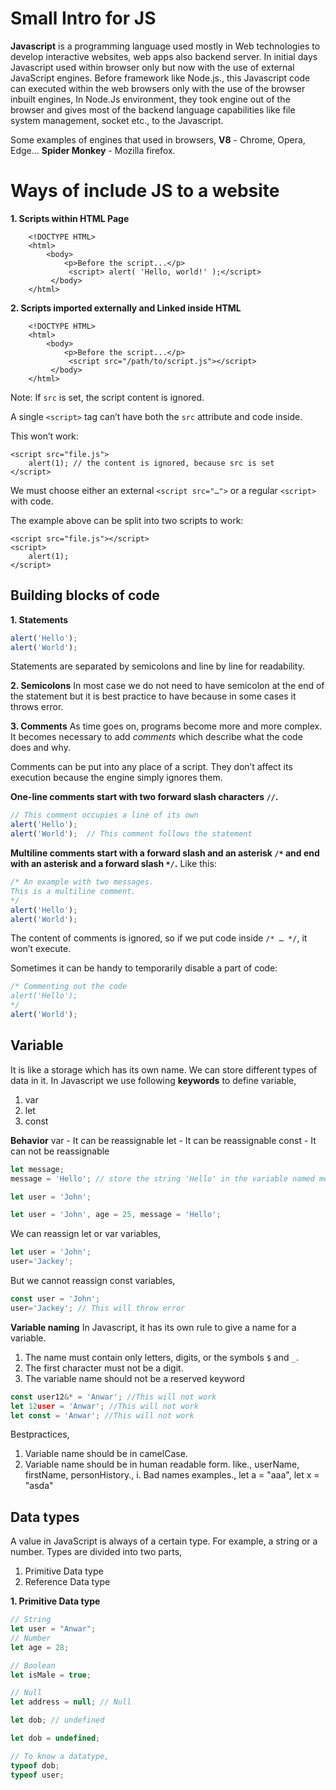 # Small Intro for JS
**Javascript** is a programming language used mostly in Web technologies to develop interactive websites, web apps also backend server. In initial days Javascript used within browser only but now with the use of external JavaScript engines. Before framework like Node.js., this Javascript code can executed within the web browsers only with the use of the browser inbuilt engines, In Node.Js environment, they took engine out of the browser and gives most of the backend language capabilities like file system management, socket etc., to the Javascript.

Some examples of engines that used in browsers,
**V8** - Chrome, Opera, Edge...
**Spider Monkey** - Mozilla firefox.

# Ways of include JS to a website

**1. Scripts within HTML Page**
```markup
    <!DOCTYPE HTML>
    <html>
	    <body>
		    <p>Before the script...</p>
			 <script> alert( 'Hello, world!' );</script>
		 </body>
	</html>
```

**2. Scripts imported externally and Linked inside HTML**
```markup
    <!DOCTYPE HTML>
    <html>
	    <body>
		    <p>Before the script...</p>
			 <script src="/path/to/script.js"></script>
		 </body>
	</html>
```

Note: If  `src`  is set, the script content is ignored.

A single  `<script>`  tag can’t have both the  `src`  attribute and code inside.

This won’t work:
```markup
<script src="file.js">
	alert(1); // the content is ignored, because src is set 
</script>
```
We must choose either an external  `<script src="…">`  or a regular  `<script>`  with code.

The example above can be split into two scripts to work:
```markup
<script src="file.js"></script>
<script>
	alert(1);
</script>
```

## Building blocks of code

**1. Statements**
```js
alert('Hello');  
alert('World');
```
Statements are separated by semicolons and line by line for readability.

**2. Semicolons**
In most case we do not need to have semicolon at the end of the statement but it is best practice to have because in some cases it throws error.

**3. Comments**
As time goes on, programs become more and more complex. It becomes necessary to add  _comments_  which describe what the code does and why.

Comments can be put into any place of a script. They don’t affect its execution because the engine simply ignores them.

**One-line comments start with two forward slash characters  `//`.**
```js
// This comment occupies a line of its own  
alert('Hello');  
alert('World');  // This comment follows the statement
```
**Multiline comments start with a forward slash and an asterisk  `/*`  and end with an asterisk and a forward slash  `*/`.**
Like this:
```js
/* An example with two messages.
This is a multiline comment.
*/
alert('Hello');
alert('World');
```

The content of comments is ignored, so if we put code inside  `/* … */`, it won’t execute.

Sometimes it can be handy to temporarily disable a part of code:
```js
/* Commenting out the code
alert('Hello');
*/
alert('World');

```

## Variable

It is like a storage which has its own name. We can store different types of data in it. 
In Javascript we use following **keywords** to define variable,
1. var
2. let
3. const

**Behavior**
var - It can be reassignable
let - It can be reassignable
const - It can not be reassignable
```javascript
let message;  
message = 'Hello'; // store the string 'Hello' in the variable named message_
```
```javascript
let user = 'John';
```

```javascript
let user = 'John', age = 25, message = 'Hello';
```
We can reassign let or var variables,
```javascript
let user = 'John';
user='Jackey';
```
But we cannot reassign const variables,
```javascript
const user = 'John';
user='Jackey'; // This will throw error
```

**Variable naming**
In Javascript, it has its own rule to give a name for a variable. 
1.  The name must contain only letters, digits, or the symbols  `$`  and  `_`.
2.  The first character must not be a digit.
3. The variable name should not be a reserved keyword
```javascript
const user12&* = 'Anwar'; //This will not work
let 12user = 'Anwar'; //This will not work
let const = 'Anwar'; //This will not work
```

Bestpractices,
1. Variable name should be in camelCase.
2. Variable name should be in human readable form. like., userName, firstName, personHistory., 
	i. Bad names examples., let a = "aaa", let x = "asda"

## Data types
A value in JavaScript is always of a certain type. For example, a string or a number.
Types are divided into two parts,
1. Primitive Data type
2. Reference Data type

**1. Primitive Data type**

```javascript
// String
let user = "Anwar";
// Number
let age = 28;

// Boolean
let isMale = true;

// Null
let address = null; // Null

let dob; // undefined

let dob = undefined;

// To know a datatype,
typeof dob;
typeof user;
```